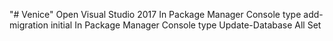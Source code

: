 "# Venice" 
Open Visual Studio 2017
In Package Manager Console type add-migration initial
In Package Manager Console type Update-Database
All Set
